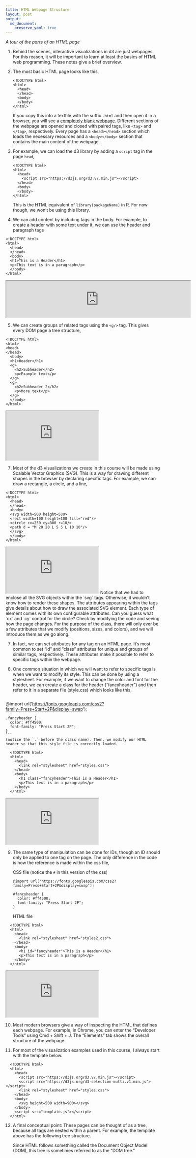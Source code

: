 ```yaml
---
title: HTML Webpage Structure
layout: post
output:
  md_document:
    preserve_yaml: true
---
```


_A tour of the parts of an HTML page_

1. Behind the scenes, interactive visualizations in d3 are just webpages. For
this reason, it will be important to learn at least the basics of HTML web
programming. These notes give a brief overview.

1. The most basic HTML page looks like this,

    ```
    <!DOCTYPE html>
    <html>
      <head>
      </head>
      <body>
      </body>
    </html>
    ```

	If you copy this into a textfile with the suffix `.html` and then open it in a
	browser, you will see a [completely blank
	webpage](https://krisrs1128.github.io/stat679_code/examples/week4/week4-1/blank_page.html).
	Different sections of the webpage are opened and closed with paired tags, like
	`<tag>` and `</tag>`, respectively. Every page has a `<head></head>` section
	which  loads the necessary resources and a `<body></body>` section that
	contains the main content of the webpage.

1. For example, we can load the d3 library by adding a `script` tag in the page `head`,

    ```
    <!DOCTYPE html>
    <html>
      <head>
        <script src="https://d3js.org/d3.v7.min.js"></script>
      </head>
      <body>
      </body>
    </html>
    ```

	This is the HTML equivalent of `library(packageName)` in R. For now though, we
	won’t be using this library.

1. We can add content by including tags in the body. For example, to create a
header with some text under it, we can use the header and paragraph tags

  ```
  <!DOCTYPE html>
  <html>
    <head>
    </head>
    <body>
  	<h1>This is a Header</h1>
  	<p>This text is in a paragraph</p>
    </body>
  </html>
  ```

<iframe src="https://krisrs1128.github.io/stat679_code/examples/week4/week4-1/example_headings.html" data-external="1" height=120 width=600></iframe>

5. We can create groups of related tags using the `<g/>` tag. This gives every
DOM page a tree structure,

  ```
  <!DOCTYPE html>
  <html>
  <head>
  </head>
    <body>
    <h1>Header</h1>
    <g>
      <h2>Subheader</h2>
      <p>Example text</p>
    </g>
    <g>
      <h2>Subheader 2</h2>
      <p>More text</p>
    </g>
    </body>
  </html>
  ```

  <iframe src="https://krisrs1128.github.io/stat679_code/examples/week4/week4-1/groups.html" height=160 data-external="1"></iframe>

7. Most of the d3 visualizations we create in this course will be made using Scalable Vector Graphics (SVG). This is a way for drawing different shapes in the browser by declaring specific tags. For example, we can draw a rectangle, a circle, and a line,

  ```
  <!DOCTYPE html>
  <html>
    <head>
    </head>
    <body>
  	<svg width=500 height=500>
  	<rect width=100 height=100 fill="red"/>
  	<circle cx=250 cy=300 r=10/>
  	<path d = "M 20 20 L 5 5 L 10 10"/>
  	</svg>
    </body>
  </html>
  ```
  <iframe src="https://krisrs1128.github.io/stat679_code/examples/week4/week4-1/svg.html"></iframe>
  Notice that we had to enclose all the SVG objects within the `svg` tags.
  Otherwise, it wouldn’t know how to render these shapes. The attributes
  appearing within the tags give details about how to draw the associated SVG
  element. Each type of element comes with its own configurable attributes. Can
  you guess what `cx` and `cy` control for the circle? Check by modifying the
  code and seeing how the page changes. For the purpose of the class, there will
  only ever be a few attributes that we modify (positions, sizes, and colors),
  and we will introduce them as we go along.

7. In fact, we can set attributes for any tag on an HTML page. It’s most common
to set “id” and “class” attributes for unique and groups of similar tags,
respectively. These attributes make it possible to refer to specific tags within
the webpage.

8. One common situation in which we will want to refer to specific tags is when
we want to modify its style. This can be done by using a stylesheet. For
example, if we want to change the color and font for the header, we can create a
class for the header (“fancyheader”) and then refer to it in a separate file
(style.css) which looks like this,

    ```
@import url('https://fonts.googleapis.com/css2?family=Press+Start+2P&display=swap');

    .fancyheader {
      color: #ff4500;
      font-family: "Press Start 2P";
    }
    ```
  	(notice the `.` before the class name). Then, we modify our HTML header so that this style file is correctly loaded.
  ```
	<!DOCTYPE html>
	<html>
	  <head>
	    <link rel="stylesheet" href="styles.css">
	  </head>
	  <body>
		<h1 class="fancyheader">This is a Header</h1>
		<p>This text is in a paragraph</p>
	  </body>
	</html>
  ```

  <iframe src="https://krisrs1128.github.io/stat679_code/examples/week4/week4-1/styles.html"></iframe>

9. The same type of manipulation can be done for IDs, though an ID should only be applied to one tag on the page. The only difference in the code is how the reference is made within the css file,

    CSS file (notice the `#` in this version of the css)
    ```
	@import url('https://fonts.googleapis.com/css2?family=Press+Start+2P&display=swap');

    #fancyheader {
      color: #ff4500;
      font-family: "Press Start 2P";
    }
    ```

    HTML file
  ```
	<!DOCTYPE html>
	<html>
	  <head>
	    <link rel="stylesheet" href="styles2.css">
	  </head>
	  <body>
		<h1 id="fancyheader">This is a Header</h1>
		<p>This text is in a paragraph</p>
	  </body>
	</html>
  ```

  <iframe src="https://krisrs1128.github.io/stat679_code/examples/week4/week4-1/styles2.html"></iframe>

10. Most modern browsers give a way of inspecting the HTML that defines each
webpage. For example, in Chrome, you can enter the “Developer Tools” using Cmd +
Shift + J. The “Elements” tab shows the overall structure of the webpage.

11. For most of the visualization examples used in this course, I always start
with the template below.

  ```
	<!DOCTYPE html>
	<html>
	  <head>
	    <script src="https://d3js.org/d3.v7.min.js"></script>
	    <script src="https://d3js.org/d3-selection-multi.v1.min.js"></script>
	    <link rel="stylesheet" href="styles.css">
	  </head>
	  <body>
	    <svg height=500 width=900></svg>
	  </body>
	  <script src="template.js"></script>
	</html>
  ```

12. A final conceptual point: These pages can be thought of as a tree, because
all tags are nested within a parent. For example, the template above has the
following tree structure.

    Since HTML follows something called the Document Object Model (DOM), this
    tree is sometimes referred to as the “DOM tree.”
